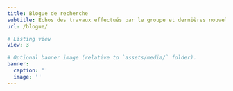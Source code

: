 ```yaml
---
title: Blogue de recherche
subtitle: Échos des travaux effectués par le groupe et dernières nouvelles du projet
url: /blogue/

# Listing view
view: 3

# Optional banner image (relative to `assets/media/` folder).
banner:
  caption: ''
  image: ''
---
```

